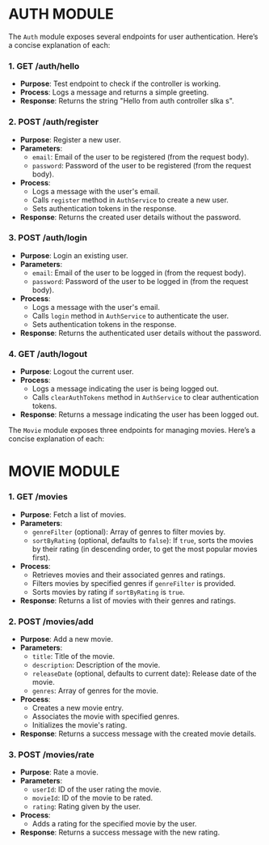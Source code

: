 # AUTH MODULE

The `Auth` module exposes several endpoints for user authentication. Here’s a concise explanation of each:

### 1. GET /auth/hello

- **Purpose**: Test endpoint to check if the controller is working.
- **Process**: Logs a message and returns a simple greeting.
- **Response**: Returns the string "Hello from auth controller slka s".

### 2. POST /auth/register

- **Purpose**: Register a new user.
- **Parameters**:
  - `email`: Email of the user to be registered (from the request body).
  - `password`: Password of the user to be registered (from the request body).
- **Process**:
  - Logs a message with the user's email.
  - Calls `register` method in `AuthService` to create a new user.
  - Sets authentication tokens in the response.
- **Response**: Returns the created user details without the password.

### 3. POST /auth/login

- **Purpose**: Login an existing user.
- **Parameters**:
  - `email`: Email of the user to be logged in (from the request body).
  - `password`: Password of the user to be logged in (from the request body).
- **Process**:
  - Logs a message with the user's email.
  - Calls `login` method in `AuthService` to authenticate the user.
  - Sets authentication tokens in the response.
- **Response**: Returns the authenticated user details without the password.

### 4. GET /auth/logout

- **Purpose**: Logout the current user.
- **Process**:
  - Logs a message indicating the user is being logged out.
  - Calls `clearAuthTokens` method in `AuthService` to clear authentication tokens.
- **Response**: Returns a message indicating the user has been logged out.

The `Movie` module exposes three endpoints for managing movies. Here’s a concise explanation of each:

# MOVIE MODULE

### 1. GET /movies

- **Purpose**: Fetch a list of movies.
- **Parameters**:
  - `genreFilter` (optional): Array of genres to filter movies by.
  - `sortByRating` (optional, defaults to `false`): If `true`, sorts the movies by their rating (in descending order, to get the most popular movies first).
- **Process**:
  - Retrieves movies and their associated genres and ratings.
  - Filters movies by specified genres if `genreFilter` is provided.
  - Sorts movies by rating if `sortByRating` is `true`.
- **Response**: Returns a list of movies with their genres and ratings.

### 2. POST /movies/add

- **Purpose**: Add a new movie.
- **Parameters**:
  - `title`: Title of the movie.
  - `description`: Description of the movie.
  - `releaseDate` (optional, defaults to current date): Release date of the movie.
  - `genres`: Array of genres for the movie.
- **Process**:
  - Creates a new movie entry.
  - Associates the movie with specified genres.
  - Initializes the movie's rating.
- **Response**: Returns a success message with the created movie details.

### 3. POST /movies/rate

- **Purpose**: Rate a movie.
- **Parameters**:
  - `userId`: ID of the user rating the movie.
  - `movieId`: ID of the movie to be rated.
  - `rating`: Rating given by the user.
- **Process**:
  - Adds a rating for the specified movie by the user.
- **Response**: Returns a success message with the new rating.
